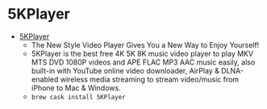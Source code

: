 # 5KPlayer
- [5KPlayer](https://www.5kplayer.com/)
  -  The New Style Video Player Gives You a New Way to Enjoy Yourself!
  - 5KPlayer is the best free 4K 5K 8K music video player to play MKV MTS DVD 1080P videos and APE FLAC MP3 AAC music easily, also built-in with YouTube online video downloader, AirPlay & DLNA-enabled wireless media streaming to stream video/music from iPhone to Mac & Windows.
  - `brew cask install 5KPlayer`
